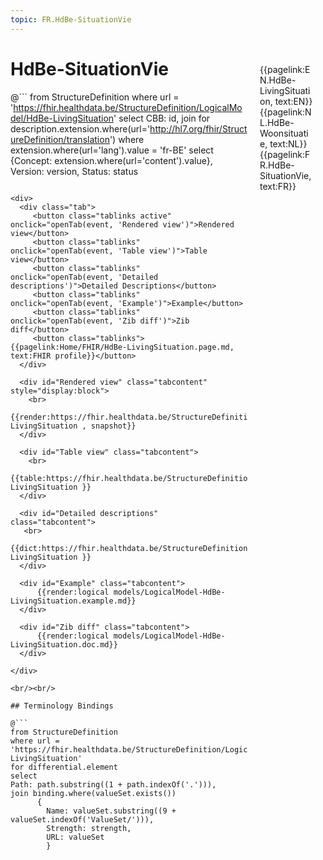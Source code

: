 ```yaml
---
topic: FR.HdBe-SituationVie
---
```


<div style="float:right;width:85px;padding:10px;margin:10">
<p>{{pagelink:EN.HdBe-LivingSituation, text:EN}}  {{pagelink:NL.HdBe-Woonsituatie, text:NL}}  {{pagelink:FR.HdBe-SituationVie, text:FR}}<p>
</div>

# HdBe-SituationVie



@```
from StructureDefinition
where url = 'https://fhir.healthdata.be/StructureDefinition/LogicalModel/HdBe-LivingSituation'
select 
CBB: id,
join for description.extension.where(url='http://hl7.org/fhir/StructureDefinition/translation') where extension.where(url='lang').value = 'fr-BE' select {Concept: extension.where(url='content').value}, 
Version: version,
Status: status
```

<div>
  <div class="tab">
     <button class="tablinks active" onclick="openTab(event, 'Rendered view')">Rendered view</button>
     <button class="tablinks" onclick="openTab(event, 'Table view')">Table view</button>
     <button class="tablinks" onclick="openTab(event, 'Detailed descriptions')">Detailed Descriptions</button>
     <button class="tablinks" onclick="openTab(event, 'Example')">Example</button>
     <button class="tablinks" onclick="openTab(event, 'Zib diff')">Zib diff</button>
     <button class="tablinks">{{pagelink:Home/FHIR/HdBe-LivingSituation.page.md, text:FHIR profile}}</button>
  </div>

  <div id="Rendered view" class="tabcontent" style="display:block">
    <br>
      {{render:https://fhir.healthdata.be/StructureDefinition/LogicalModel/HdBe-LivingSituation , snapshot}}
  </div>

  <div id="Table view" class="tabcontent">
    <br>
      {{table:https://fhir.healthdata.be/StructureDefinition/LogicalModel/HdBe-LivingSituation }}
  </div>

  <div id="Detailed descriptions" class="tabcontent">
   <br>
      {{dict:https://fhir.healthdata.be/StructureDefinition/LogicalModel/HdBe-LivingSituation }}
  </div>

  <div id="Example" class="tabcontent">
      {{render:logical models/LogicalModel-HdBe-LivingSituation.example.md}}
  </div>

  <div id="Zib diff" class="tabcontent">
      {{render:logical models/LogicalModel-HdBe-LivingSituation.doc.md}}
  </div>

</div>

<br/><br/> 

## Terminology Bindings

@```
from StructureDefinition
where url = 'https://fhir.healthdata.be/StructureDefinition/LogicalModel/HdBe-LivingSituation'
for differential.element
select
Path: path.substring((1 + path.indexOf('.'))),
join binding.where(valueSet.exists())
      { 
        Name: valueSet.substring((9 + valueSet.indexOf('ValueSet/'))),
        Strength: strength,
        URL: valueSet
        }
```  